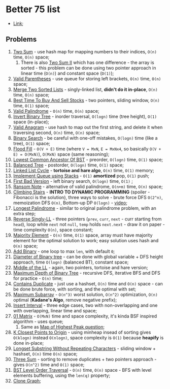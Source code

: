 # Better 75 list

- [Link](https://www.techinterviewhandbook.org/grind75/);

## Problems

1. [Two Sum](./1_TwoSum.py) - use hash map for mapping numbers to their indices, `O(n)` time, `O(n)` space;
   1. There is also [Two Sum II](https://leetcode.com/problems/two-sum-ii-input-array-is-sorted/) which has one difference - the array is sorted - this problem can be done using two pointer approach in linear time (`O(n)`) and constant space (`O(1)`);
2. [Valid Parentheses](./2_ValidParentheses.py) - use queue for storing left brackets, `O(n)` time, `O(n)` space;
3. [Merge Two Sorted Lists](./3_MergeTwoSortedLists.py) - singly-linked list, **didn't do it in-place**, `O(n)` time, `O(n)` space;
4. [Best Time To Buy And Sell Stocks](./4_BestTimeToBuyAndSellStocks.py) - two pointers, sliding window, `O(n)` time, `O(1)` space;
5. [Valid Palindrome](./5_ValidPalindrome.py) - `O(n)` time, `O(n)` space;
6. [Invert Binary Tree](./6_InvertBinaryTree.py) - inorder traversal, `O(logn)` time (tree height), `O(1)` space (in-place);
7. [Valid Anagram](./7_ValidAnagram.py) - use hash to map out the first string, and delete it when traversing second, `O(n)` time, `O(n)` space;
8. [Binary Search](./8_BinarySearch.py) - be careful with one-off mistakes, `O(logn)` time (like a tree), `O(1)` space;
9. [Flood Fill](./9_FloodFill.py) - `O(V + E)` time (where `V = MxN`, `E = MxNx4`, so basically `O(V + E) = O(MxN)`), `O(MxN)` space (same reasoning);
10. [Lowest Common Ancestor Of BST](./10_LowestCommonAncestorOfBST.py) - preorder, `O(logn)` time, `O(1)` space;
11. [Balanced Tree](./11_BalancedTree.py) - postorder, `O(logn)` time, `O(1)` space;
12. [Linked List Cycle](./12_LinkedListCycle.py) - **tortoise and hare algo**, `O(n)` time, `O(1)` memory;
13. [Implement Queue using Stacks](./13_ImplementQueueUsingStacks.py) - `O(1)` **amortized** pop, `O(1)` push;
14. [First Bad Version](./14_FirstBadVersion.py) - left binary search, `O(logn)` time, `O(1)` ;
15. [Ransom Note](./15_RansomNote.py) - alternative of valid palindrome, `O(n+m)` time, `O(n)` space;
16. [Climbing Stairs](./16_ClimbingStairs.py) - **INTRO TO DYNAMIC PROGRAMMING** (spoiler - Fibonacci is the solution), three ways to solve - brute force DFS `O(2^n)`, memoization DFS `O(n)`, Bottom-up DP `O(logn)` - [video](https://www.youtube.com/watch?v=Y0lT9Fck7qI);
17. [Longest Palindrome](./17_LongestPalindrome.py) - similar to original palindrome problem, with an extra step;
18. [Reverse Singly-LL](./18_ReverseLL.py) - three pointers (`prev`, `curr`, `next` - curr starting from `head`), loop while `next` not `null`, `temp` holds `next.next` - draw it on paper - time complexity `O(n)`, space constant;
19. [Majority Element](./19_MajorityElement.py) - `O(n)` time, `O(1)` space, array must have majority element for the optimal solution to work; easy solution uses hash and `O(n)` space;
20. [Add Binary](./20_AddBinary.py) - one loop to max `len`, with default `0`;
21. [Diameter of Binary tree](./21_DiameterOfBinaryTree.py) - can be done with global variable + DFS height approach, time `O(logn)` (balanced BT), constant space;
22. [Middle of the LL](./22_MiddleOfTheLL.py) - again, two pointers, tortoise and hare version;
23. [Maximum Depth of Binary Tree](./23_MaximumDepthOfBT.py) - recursive DFS, iterative BFS and DFS for practice - `O(n)` time;
24. [Contains Duplicate](./24_ContainsDuplicate.py) - just use a hashset, `O(n)` time and `O(n)` space - can be done brute force, with sorting, and the optimal with set;
25. [Maximum Subarray](./25_MaximumSubarray.py) - `O(n^3)` worst solution, `O(n^2)` optimization, `O(n)` optimal (**Kadane's Algo**, remove negative prefix);
26. [Insert Interval](./26_InsertInterval.py) - three edge cases, two with non-overlapping and one with overlapping, linear time and space;
27. [01 Matrix](./27_01Matrix.py) - `O(MxN)` time and space complexity, it's kinda BSF inspired algorithm - uses queue;
    1. Same as [Map of Highest Peak question](https://leetcode.com/problems/map-of-highest-peak/description/);
28. [K Closest Points to Origin](./28_KClosestPointsToOrigin.py) - using minheap insead of sorting gives `O(klogn)` instead `O(nlogn)`, space complexity is `O(1)` because **heapify** is done in-place;
29. [Longset Substring Without Repeating Characters](./29_LongestSubstringWithoutRepeatingCharacters.py) - sliding window + hashset, `O(n)` time `O(n)` space;
30. [Three Sum](./30_ThreeSum.py) - sorting to remove duplicates + two pointers approach - gives `O(n^2)` time and `O(1)` space;
31. [BST Level Order Traversal](./31_LevelOrderTraversal.py) - `O(n)` time, `O(n)` space - BFS with level elements buffering, using the `len(q)` property;
32. [Clone Graph](./32_CloneGraph.py);

